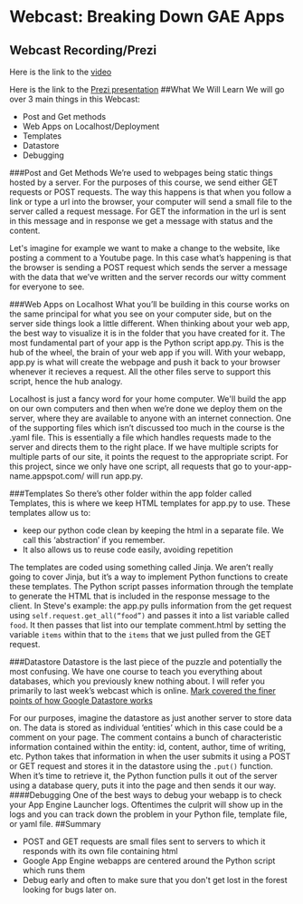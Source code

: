 # Webcast: Breaking Down GAE Apps

## Webcast Recording/Prezi

Here is the link to the [video][recording]

Here is the link to the [Prezi presentation](http://prezi.com/aioszmdowod3/?utm_campaign=share&utm_medium=copy&rc=ex0share)
##What We Will Learn
We will go over 3 main things in this Webcast:
- Post and Get methods
- Web Apps on Localhost/Deployment
- Templates
- Datastore
- Debugging

###Post and Get Methods
We’re used to webpages being static things hosted by a server. For the purposes of this course, we send either GET requests or POST requests. The way this happens is that when you follow a link or type a url into the browser, your computer will send a small file to the server called a request message. For GET the information in the url is sent in this message and in response we get a message with status and the content.

Let's imagine for example we want to make a change to the website, like posting a comment to a Youtube page. In this case what’s happening is that the browser is sending a POST request which sends the server a message with the data that we’ve written and the server records our witty comment for everyone to see. 

###Web Apps on Localhost
What you’ll be building in this course works on the same principal for what you see on your computer side, but on the server side things look a little different. When thinking about your web app, the best way to visualize it is in the folder that you have created for it. The most fundamental part of your app is the Python script app.py. This is the hub of the wheel, the brain of your web app if you will. With your webapp, app.py is what will create the webpage and push it back to your browser whenever it recieves a request.  All the other files serve to support this script, hence the hub analogy.

Localhost is just a fancy word for your home computer. We'll build the app on our own computers and then when we’re done we deploy them on the server, where they are available to anyone with an internet connection. One of the supporting files which isn’t discussed too much in the course is the .yaml file. This is essentially a file which handles requests made to the server and directs them to the right place. If we have multiple scripts for multiple parts of our site, it points the request to the appropriate script. For this project, since we only have one script, all requests that go to your-app-name.appspot.com/ will run app.py.

###Templates
So there’s other folder within the app folder called Templates, this is where we keep HTML templates for app.py to use. These templates allow us to: 
 - keep our python code clean by keeping the html in a separate file. We call this ‘abstraction’ if you remember.
 - It also allows us to reuse code easily, avoiding repetition
 
The templates are coded using something called Jinja. We aren’t really going to cover Jinja, but it’s a way to implement Python functions to create these templates. The Python script passes information through the template to generate the HTML that is included in the response message to the client. In Steve's example: the app.py pulls information from the get request using `self.request.get_all(“food”)` and passes it into a list variable called `food`. It then passes that list into our template comment.html by setting the variable `items` within that to the `items` that we just pulled from the GET request.

###Datastore
Datastore is the last piece of the puzzle and potentially the most confusing. We have one course to teach you everything about databases, which you previously knew nothing about. I will refer you primarily to last week’s webcast which is online. [Mark covered the finer points of how Google Datastore works](https://discussions.udacity.com/t/stage-4-webcasts/16367/4)

For our purposes, imagine the datastore as just another server to store data on. The data is stored as individual ‘entities’ which in this case could be a comment on your page. The comment contains a bunch of characteristic information contained within the entity: id, content, author, time of writing, etc. Python takes that information in when the user submits it using a POST or GET request and stores it in the datastore using the `.put()` function. When it’s time to retrieve it, the Python function pulls it out of the server using a database query, puts it into the page and then sends it our way.
####Debugging
One of the best ways to debug your webapp is to check your App Engine Launcher logs. Oftentimes the culprit will show up in the logs and you can track down the problem in your Python file, template file, or yaml file.
##Summary

- POST and GET requests are small files sent to servers to which it responds with its own file containing html
- Google App Engine webapps are centered around the Python script which runs them
- Debug early and often to make sure that you don't get lost in the forest looking for bugs later on.

[recording]: https://plus.google.com/events/cpm2kk5vibmee7in94puhjgid3c?authkey=COSrhrar14PXYA
